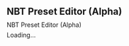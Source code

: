 ## NBT Preset Editor (Alpha)
<p style="line-height:0">NBT Preset Editor (Alpha)</p><p>Loading...</p><script src="/assets/js/nbt.js"></script><script>preset='{Block:{name:"minecraft:beehive",version:17760256,states:{facing_direction:3,honey_level:0}},Count:53b,tag:{Occupants:[{TicksLeftToStay:1,ActorIdentifier:"minecraft:command_block_minecart<>",SaveData:{UniqueID:-2671469658033l,Saddled:0b,Invulnerable:0b,LastDimensionId:0,SuccessCount:0,IsStunned:0b,FallDistance:0.0f,ExecuteOnFirstTick:1b,Version:10,IsEating:0b,TickDelay:3,definitions:["+minecraft:command_block_minecart","+minecraft:command_block_inactive"],CurrentTickCount:0,ShowBottom:0b,identifier:"minecraft:command_block_minecart",IsTamed:0b,LastExecution:0l,Color:0b,ChestItems:[{Slot:0b,Count:0b,Damage:0s,Name:""}],IsOrphaned:0b,IsRoaring:0b,LootDropped:0b,IsScared:0b,IsIllagerCaptain:0b,Variant:0,CustomName:"",Pos:[640.519f,66.35f,32.207695f],Chested:0b,IsTrusting:0b,IsGliding:0b,StrengthMax:0,IsBaby:0b,Sitting:0b,PortalCooldown:0,SkinID:0,IsSwimming:0b,MarkVariant:0,InventoryVersion:"1.14.20",Ticking:0b,IsAngry:0b,Motion:[0.0f,0.0f,0.0f],IsAutonomous:0b,OnGround:1b,Color2:0b,Rotation:[-1.5359192f,0.0f],LastOutputParams:["gamemode c","[","m=adventur"],Command:"<!presetVar=Enter Command!>",OwnerNew:-1l,Fire:0s,Sheared:0b,LastOutput:"commands.generic.syntax",IsGlobal:0b,Strength:0,TrackOutput:1b}}]},Damage:0s,CanPlaceOn:[grass],CanDestroy:[beehive],Name:"minecraft:beehive"}'</script>
